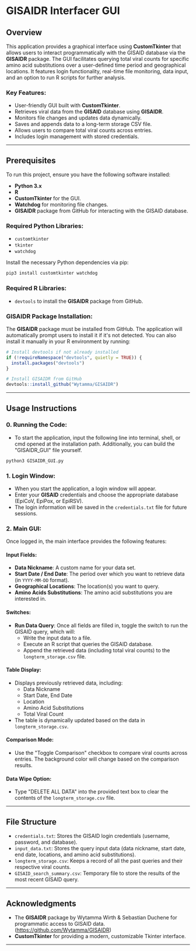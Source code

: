 
# GISAIDR Interfacer GUI

## Overview

This application provides a graphical interface using **CustomTkinter** that allows users to interact programmatically with the GISAID database via the **GISAIDR** package. The GUI facilitates querying total viral counts for specific amino acid substitutions over a user-defined time period and geographical locations. It features login functionality, real-time file monitoring, data input, and an option to run R scripts for further analysis.

### Key Features:
- User-friendly GUI built with **CustomTkinter**.
- Retrieves viral data from the **GISAID** database using **GISAIDR**.
- Monitors file changes and updates data dynamically.
- Saves and appends data to a long-term storage CSV file.
- Allows users to compare total viral counts across entries.
- Includes login management with stored credentials.

---

## Prerequisites

To run this project, ensure you have the following software installed:

- **Python 3.x**
- **R**
- **CustomTkinter** for the GUI.
- **Watchdog** for monitoring file changes.
- **GISAIDR** package from GitHub for interacting with the GISAID database.

### Required Python Libraries:
- `customtkinter`
- `tkinter`
- `watchdog`

Install the necessary Python dependencies via pip:
```bash
pip3 install customtkinter watchdog
```


### Required R Libraries:
- `devtools` to install the **GISAIDR** package from GitHub.

### GISAIDR Package Installation:

The **GISAIDR** package must be installed from GitHub. The application will automatically prompt users to install it if it's not detected. You can also install it manually in your R environment by running:

```r
# Install devtools if not already installed
if (!requireNamespace("devtools", quietly = TRUE)) {
  install.packages("devtools")
}

# Install GISAIDR from GitHub
devtools::install_github("Wytamma/GISAIDR")
```

---

## Usage Instructions
### 0. Running the Code:
- To start the application, input the following line into terminal, shell, or cmd opened at the installation path. Additionally, you can build the "GISAIDR_GUI" file yourself.
```bash
python3 GISAIDR_GUI.py
```

### 1. Login Window:
- When you start the application, a login window will appear.
- Enter your **GISAID** credentials and choose the appropriate database (EpiCoV, EpiPox, or EpiRSV).
- The login information will be saved in the `credentials.txt` file for future sessions.

### 2. Main GUI:
Once logged in, the main interface provides the following features:

#### Input Fields:
- **Data Nickname**: A custom name for your data set.
- **Start Date / End Date**: The period over which you want to retrieve data (in `YYYY-MM-DD` format).
- **Geographical Locations**: The location(s) you want to query.
- **Amino Acids Substitutions**: The amino acid substitutions you are interested in.

#### Switches:
- **Run Data Query**: Once all fields are filled in, toggle the switch to run the GISAID query, which will:
  - Write the input data to a file.
  - Execute an R script that queries the GISAID database.
  - Append the retrieved data (including total viral counts) to the `longterm_storage.csv` file.

#### Table Display:
- Displays previously retrieved data, including:
  - Data Nickname
  - Start Date, End Date
  - Location
  - Amino Acid Substitutions
  - Total Viral Count
- The table is dynamically updated based on the data in `longterm_storage.csv`.

#### Comparison Mode:
- Use the "Toggle Comparison" checkbox to compare viral counts across entries. The background color will change based on the comparison results.

#### Data Wipe Option:
- Type "DELETE ALL DATA" into the provided text box to clear the contents of the `longterm_storage.csv` file.

---

## File Structure

- `credentials.txt`: Stores the GISAID login credentials (username, password, and database).
- `input_data.txt`: Stores the query input data (data nickname, start date, end date, locations, and amino acid substitutions).
- `longterm_storage.csv`: Keeps a record of all the past queries and their respective viral counts.
- `GISAID_search_summary.csv`: Temporary file to store the results of the most recent GISAID query.

---

## Acknowledgments

- The **GISAIDR** package by Wytamma Wirth & Sebastian Duchene for programmatic access to GISAID data. (https://github.com/Wytamma/GISAIDR)
- **CustomTkinter** for providing a modern, customizable Tkinter interface.

---

